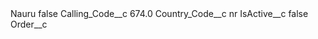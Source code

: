 <?xml version="1.0" encoding="UTF-8"?>
<CustomMetadata xmlns="http://soap.sforce.com/2006/04/metadata" xmlns:xsi="http://www.w3.org/2001/XMLSchema-instance" xmlns:xsd="http://www.w3.org/2001/XMLSchema">
    <label>Nauru</label>
    <protected>false</protected>
    <values>
        <field>Calling_Code__c</field>
        <value xsi:type="xsd:double">674.0</value>
    </values>
    <values>
        <field>Country_Code__c</field>
        <value xsi:type="xsd:string">nr</value>
    </values>
    <values>
        <field>IsActive__c</field>
        <value xsi:type="xsd:boolean">false</value>
    </values>
    <values>
        <field>Order__c</field>
        <value xsi:nil="true"/>
    </values>
</CustomMetadata>
